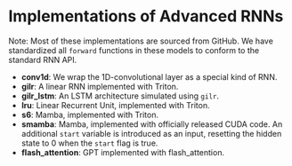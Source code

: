 # Implementations of Advanced RNNs

Note: Most of these implementations are sourced from GitHub. We have standardized all `forward` functions in these models to conform to the standard RNN API.

- **conv1d**: We wrap the 1D-convolutional layer as a special kind of RNN.
- **gilr**: A linear RNN implemented with Triton.
- **gilr_lstm**: An LSTM architecture simulated using `gilr`.
- **lru**: Linear Recurrent Unit, implemented with Triton.
- **s6**: Mamba, implemented with Triton.
- **smamba**: Mamba, implemented with officially released CUDA code. An additional `start` variable is introduced as an input, resetting the hidden state to 0 when the `start` flag is true.
- **flash_attention**: GPT implemented with flash_attention.
